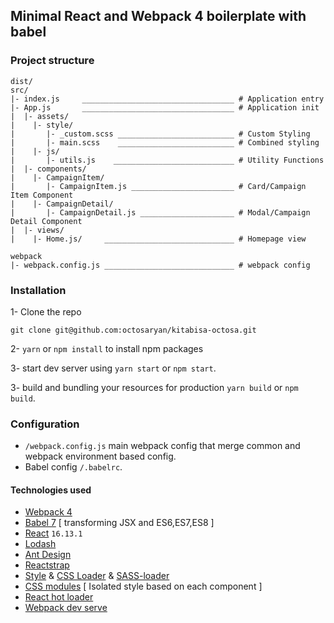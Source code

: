 ## Minimal React and Webpack 4 boilerplate with babel

### Project structure

```
dist/
src/
|- index.js     __________________________________ # Application entry
|- App.js       __________________________________ # Application init
|  |- assets/
|    |- style/
|       |- _custom.scss __________________________ # Custom Styling
|       |- main.scss    __________________________ # Combined styling
|    |- js/
|       |- utils.js    ___________________________ # Utility Functions
|  |- components/
|    |- CampaignItem/
|       |- CampaignItem.js _______________________ # Card/Campaign Item Component
|    |- CampaignDetail/
|       |- CampaignDetail.js _____________________ # Modal/Campaign Detail Component
|  |- views/
|    |- Home.js/     _____________________________ # Homepage view

webpack
|- webpack.config.js _____________________________ # webpack config
```

### Installation

1- Clone the repo

`git clone git@github.com:octosaryan/kitabisa-octosa.git`

2- `yarn` or `npm install` to install npm packages

3- start dev server using `yarn start` or `npm start`.

3- build and bundling your resources for production `yarn build` or `npm build`.

### Configuration

- `/webpack.config.js` main webpack config that merge common and webpack environment based config.
- Babel config `/.babelrc`.

#### Technologies used

- [Webpack 4](https://github.com/webpack/webpack)
- [Babel 7](https://github.com/babel/babel) [ transforming JSX and ES6,ES7,ES8 ]
- [React](https://github.com/facebook/react) `16.13.1`
- [Lodash](https://github.com/lodash/lodash)
- [Ant Design](https://github.com/ant-design/ant-design/)
- [Reactstrap](https://github.com/reactstrap/reactstrap)
- [Style](https://github.com/webpack-contrib/style-loader) & [CSS Loader](https://github.com/webpack-contrib/css-loader) & [SASS-loader](https://github.com/webpack-contrib/sass-loader)
- [CSS modules](https://github.com/css-modules/css-modules) [ Isolated style based on each component ]
- [React hot loader](https://github.com/gaearon/react-hot-loader)
- [Webpack dev serve](https://github.com/webpack/webpack-dev-server)
